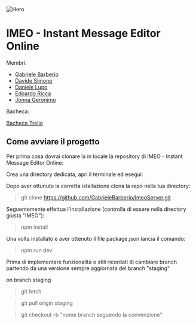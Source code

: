 ![Hero](./src/assets/imeo-banner.png)

# IMEO - Instant Message Editor Online

Membri:

- [Gabriele Barberio](https://github.com/eddo34)
- [Davide Simone](https://github.com/daveinthahood)
- [Daniele Lupo](https://github.com/DanieleLupo219)
- [Edoardo Ricca](https://github.com/eddo34)
- [Jonna Geronimo](https://github.com/JCGrnm)

Bacheca:

[Bacheca Trello](https://trello.com/b/DwSHWASO/imeo-ultimate-project-develhope)

## Come avviare il progetto

Per prima cosa dovrai clonare la in locale la repository di IMEO - Instant Message Editor Online:

Crea una directory dedicata, apri il terminale ed esegui:

Dopo aver ottunuto la corretta istallazione clona la repo nella tua directory:

> git clone https://github.com/GabrieleBarberio/ImeoServer.git .

Seguentemente effettua l'installazione (controlla di essere nella directory giusta "IMEO"):

> npm install

Una volta installato e aver ottenuto il file package.json lancia il comando:

> npm run dev

Prima di implementare funzionalità o stili ricordati di cambiare branch partendo da una versione sempre aggiornata del branch "staging"

on branch staging

> git fetch

> git pull origin staging

> git checkout -b "nome branch seguendo la convenzione"
